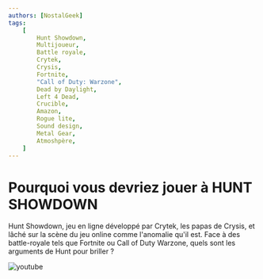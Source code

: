 ```yaml
---
authors: [NostalGeek]
tags:
    [
        Hunt Showdown,
        Multijoueur,
        Battle royale,
        Crytek,
        Crysis,
        Fortnite,
        "Call of Duty: Warzone",
        Dead by Daylight,
        Left 4 Dead,
        Crucible,
        Amazon,
        Rogue lite,
        Sound design,
        Metal Gear,
        Atmoshpère,
    ]
---
```


# Pourquoi vous devriez jouer à HUNT SHOWDOWN

Hunt Showdown, jeu en ligne développé par Crytek, les papas de Crysis, et lâché sur la scène du jeu online comme l'anomalie qu'il est. Face à des battle-royale tels que Fortnite ou Call of Duty Warzone, quels sont les arguments de Hunt pour briller ?

![youtube](https://www.youtube.com/watch?v=GRb71u7jI10)
